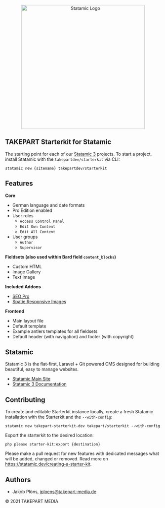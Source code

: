 <p align="center"><img src="https://statamic.com/assets/branding/Statamic-Logo+Wordmark-Rad.svg" width="400" alt="Statamic Logo" /></p>

## TAKEPART Starterkit for Statamic

The starting point for each of our [Statamic 3](https://statamic.com/) projects. To start a project, install Statamic with the `takepartdev/starterkit` via CLI:

```
statamic new {sitename} takepartdev/starterkit
```

## Features

**Core**
- German language and date formats
- Pro Edition enabled
- User roles
    - `Access Control Panel`
    - `Edit Own Content`
    - `Edit All Content`
- User groups
    - `Author`
    - `Supervisor`

**Fieldsets (also used within Bard field `content_blocks`)**
- Custom HTML
- Image Gallery
- Text Image

**Included Addons**
- [SEO Pro](https://statamic.com/addons/statamic/seo-pro/docs)
- [Spatie Responsive Images](https://github.com/spatie/statamic-responsive-images)

**Frontend**
- Main layout file
- Default template
- Example antlers templates for all fieldsets
- Default header (with navigation) and footer (with copyright)

## Statamic

Statamic 3 is the flat-first, Laravel + Git powered CMS designed for building beautiful, easy to manage websites.

- [Statamic Main Site](https://statamic.com)
- [Statamic 3 Documentation](https://statamic.dev/)

## Contributing

To create and editable Starterkit instance locally, create a fresh Statamic installation with the Starterkit and the `--with-config`:

```
statamic new takepart-starterkit-dev takepart/starterkit --with-config
```

Export the starterkit to the desired location:

```
php please starter-kit:export {destination}
```

Please make a pull request for new features with dedicated messages what will be added, changed or removed.
Read more on <https://statamic.dev/creating-a-starter-kit>.

## Authors

- Jakob Plöns, <jploens@takepart-media.de>

© 2021 TAKEPART MEDIA
